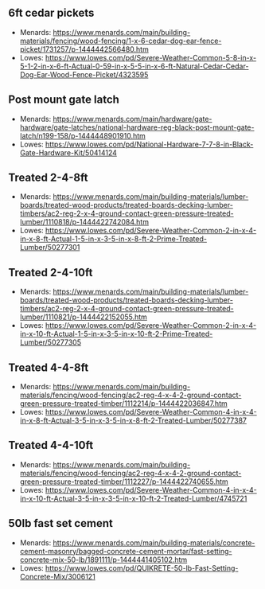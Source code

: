 ## 6ft cedar pickets

- Menards: https://www.menards.com/main/building-materials/fencing/wood-fencing/1-x-6-cedar-dog-ear-fence-picket/1731257/p-1444442566480.htm
- Lowes: https://www.lowes.com/pd/Severe-Weather-Common-5-8-in-x-5-1-2-in-x-6-ft-Actual-0-59-in-x-5-5-in-x-6-ft-Natural-Cedar-Cedar-Dog-Ear-Wood-Fence-Picket/4323595

## Post mount gate latch

- Menards: https://www.menards.com/main/hardware/gate-hardware/gate-latches/national-hardware-reg-black-post-mount-gate-latch/n199-158/p-1444448901910.htm
- Lowes: https://www.lowes.com/pd/National-Hardware-7-7-8-in-Black-Gate-Hardware-Kit/50414124

## Treated 2-4-8ft

- Menards: https://www.menards.com/main/building-materials/lumber-boards/treated-wood-products/treated-boards-decking-lumber-timbers/ac2-reg-2-x-4-ground-contact-green-pressure-treated-lumber/1110818/p-1444422742084.htm
- Lowes: https://www.lowes.com/pd/Severe-Weather-Common-2-in-x-4-in-x-8-ft-Actual-1-5-in-x-3-5-in-x-8-ft-2-Prime-Treated-Lumber/50277301

## Treated 2-4-10ft

- Menards: https://www.menards.com/main/building-materials/lumber-boards/treated-wood-products/treated-boards-decking-lumber-timbers/ac2-reg-2-x-4-ground-contact-green-pressure-treated-lumber/1110821/p-1444422152055.htm
- Lowes: https://www.lowes.com/pd/Severe-Weather-Common-2-in-x-4-in-x-10-ft-Actual-1-5-in-x-3-5-in-x-10-ft-2-Prime-Treated-Lumber/50277305

## Treated 4-4-8ft

- Menards: https://www.menards.com/main/building-materials/fencing/wood-fencing/ac2-reg-4-x-4-2-ground-contact-green-pressure-treated-timber/1112214/p-1444422036847.htm
- Lowes: https://www.lowes.com/pd/Severe-Weather-Common-4-in-x-4-in-x-8-ft-Actual-3-5-in-x-3-5-in-x-8-ft-2-Treated-Lumber/50277387

## Treated 4-4-10ft

- Menards: https://www.menards.com/main/building-materials/fencing/wood-fencing/ac2-reg-4-x-4-2-ground-contact-green-pressure-treated-timber/1112227/p-1444422740655.htm
- Lowes: https://www.lowes.com/pd/Severe-Weather-Common-4-in-x-4-in-x-10-ft-Actual-3-5-in-x-3-5-in-x-10-ft-2-Treated-Lumber/4745721

## 50lb fast set cement

- Menards: https://www.menards.com/main/building-materials/concrete-cement-masonry/bagged-concrete-cement-mortar/fast-setting-concrete-mix-50-lb/1891111/p-1444441405102.htm
- Lowes: https://www.lowes.com/pd/QUIKRETE-50-lb-Fast-Setting-Concrete-Mix/3006121
